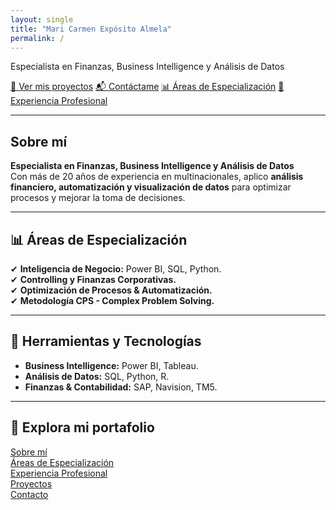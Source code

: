 ```yaml
---
layout: single
title: "Mari Carmen Expósito Almela"
permalink: /
---
```


<div class="hero-section">
    <p>Especialista en Finanzas, Business Intelligence y Análisis de Datos</p>
    <div class="hero-buttons">
        <a href="/projects/" class="btn-primary">🚀 Ver mis proyectos</a>
        <a href="/contact/" class="btn-secondary">📬 Contáctame</a>
        <a href="/specialization/" class="btn-primary">📊 Áreas de Especialización</a>
        <a href="/experience/" class="btn-secondary">💼 Experiencia Profesional</a>
    </div>
</div>

---

## Sobre mí
**Especialista en Finanzas, Business Intelligence y Análisis de Datos**  
Con más de 20 años de experiencia en multinacionales, aplico **análisis financiero, automatización y visualización de datos** para optimizar procesos y mejorar la toma de decisiones.

---

## 📊 Áreas de Especialización
✔ **Inteligencia de Negocio:** Power BI, SQL, Python.  
✔ **Controlling y Finanzas Corporativas.**  
✔ **Optimización de Procesos & Automatización.**  
✔ **Metodología CPS - Complex Problem Solving.**

---

## 🔧 Herramientas y Tecnologías
- **Business Intelligence:** Power BI, Tableau.  
- **Análisis de Datos:** SQL, Python, R.  
- **Finanzas & Contabilidad:** SAP, Navision, TM5.  

---

## 📂 **Explora mi portafolio**
 [Sobre mí](/about/)  
 [Áreas de Especialización](/specialization/)  
 [Experiencia Profesional](/experience/)  
 [Proyectos](/projects/)  
 [Contacto](/contact/)  

